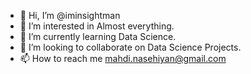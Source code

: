 - 👋 Hi, I’m @iminsightman
- 👀 I’m interested in Almost everything.
- 🌱 I’m currently learning Data Science.
- 💞️ I’m looking to collaborate on Data Science Projects.
- 📫 How to reach me mahdi.nasehiyan@gmail.com

<!---
iminsightman/iminsightman is a ✨ special ✨ repository because its `README.md` (this file) appears on your GitHub profile.
You can click the Preview link to take a look at your changes.
--->
